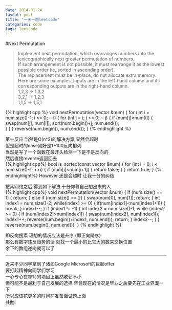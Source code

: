 ```yaml
---
date: 2014-01-24
layout: post
title: "一天一题leetcode"
categories: code
tags: leetcode
---
```


#Next Permutation
>Implement next permutation, which rearranges numbers into the lexicographically next greater permutation of numbers.   
>If such arrangement is not possible, it must rearrange it as the lowest possible order (ie, sorted in ascending order).   
>The replacement must be in-place, do not allocate extra memory.   
>Here are some examples. Inputs are in the left-hand column and its corresponding outputs are in the right-hand column.   
>1,2,3 → 1,3,2   
>3,2,1 → 1,2,3   
>1,1,5 → 1,5,1   

{% highlight cpp %}
void nextPermutation(vector<int> &num) {
    for (int i = num.size()-1; i >= 0; --i) {
        for (int j = i; j >= 0; --j) {
            if (num[j]<num[i]) {
                swap(num[j], num[i]);
                sort(num.begin()+j, num.end());             
            }
        }
    }
    reverse(num.begin(), num.end());
}
{% endhighlight %}

第一反应 当然是O(n^2)的解决方案 显然会超时   
但是超时的case刚好是1~100反向排列   
当然是写了一个函数在最开头检测一下是不是反向的   
然后直接reverse返回回去   
{% highlight cpp%}
bool is_sorted(const vector<int> &num) {
    for (int i = 0; i < num.size()-1; ++i) {
        if (num[i]<num[i+1]) {
            return false;
        }
    }
    return true;
}
{% endhighlight%}
However 还是会超时 让我十分的纠结   

搜索网络之后 得到如下解法 十分仰慕自己想出来的人   
{% highlight cpp%}
void nextPermutation(vector<int> &num) {
    if (num.size() == 1) {
        return;
    } else if (num.size() == 2) {
        swap(num[0], num[1]);
        return;
    }
    int index1 = num.size()-2;
    while(index1 >= 0) {
        if(num[index1]<num[index1+1]) {
            break;
        }
        index1--;
    }
    if (index1 != -1) {
        int index2 = num.size()-1;
        while (index2 >= 0) {
            if (num[index2]>num[index1]) {
                swap(num[index2], num[index1]);
                index1++;
                reverse(num.begin()+index1, num.end());
                return;
            }
            index2--;
        }
    }
    reverse(num.begin(), num.end());
}
{% endhighlight %}

即反向搜索 理想的情况应该是升序 (即正向降序)   
那么有数字违反趋势的话 就找一个最小的比它大的数来交换位置   
余下的数组逆向就可以了   

-------
近来不少同学拿到了诸如Google Microsoft的巨额offer   
要打起精神向同学们学习   
一心专心在导师的项目上虽然收获不小   
但可能不是最利于自己发展的选择 毕竟现在的情况是毕业之后要先在工业界混一下   
所以应该花更多的时间在准备面试题上面   
共勉!   